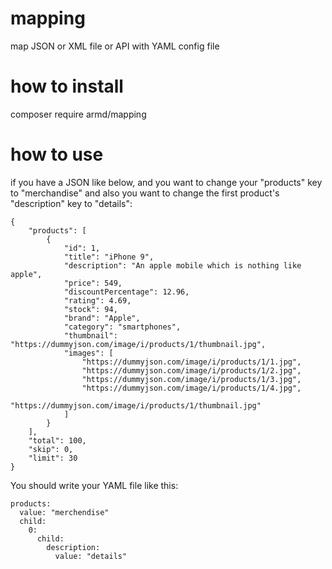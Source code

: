 # mapping

map JSON or XML file or API with YAML config file

# how to install 
composer require armd/mapping

# how to use

if you have a JSON like below, and you want to change your "products" key to "merchandise" and also you want to change the first product's "description" key to "details":
```
{
    "products": [
        {
            "id": 1,
            "title": "iPhone 9",
            "description": "An apple mobile which is nothing like apple",
            "price": 549,
            "discountPercentage": 12.96,
            "rating": 4.69,
            "stock": 94,
            "brand": "Apple",
            "category": "smartphones",
            "thumbnail": "https://dummyjson.com/image/i/products/1/thumbnail.jpg",
            "images": [
                "https://dummyjson.com/image/i/products/1/1.jpg",
                "https://dummyjson.com/image/i/products/1/2.jpg",
                "https://dummyjson.com/image/i/products/1/3.jpg",
                "https://dummyjson.com/image/i/products/1/4.jpg",
                "https://dummyjson.com/image/i/products/1/thumbnail.jpg"
            ]
        }
    ],
    "total": 100,
    "skip": 0,
    "limit": 30
}
```

You should write your YAML file like this:
```
products: 
  value: "merchendise"
  child: 
    0:
      child:
        description:
          value: "details"
```
 

